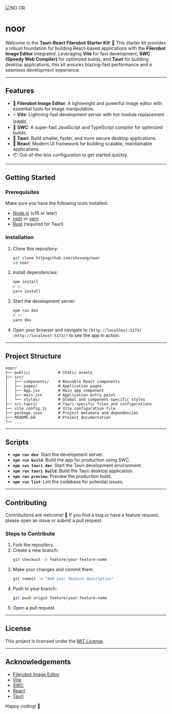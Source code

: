 ![NO OR](https://github.com/user-attachments/assets/1b3dc889-22e2-43ac-a78a-a8c5ae05d716)

# noor


Welcome to the **Tauri-React Filerobot Starter Kit**! 🚀 This starter kit provides a robust foundation for building React-based applications with the **Filerobot Image Editor** integrated. Leveraging **Vite** for fast development, **SWC (Speedy Web Compiler)** for optimized builds, and **Tauri** for building desktop applications, this kit ensures blazing-fast performance and a seamless development experience.

---

## Features

- 🌟 **Filerobot Image Editor**: A lightweight and powerful image editor with essential tools for image manipulation.
- ⚡ **Vite**: Lightning-fast development server with hot module replacement (HMR).
- 🚀 **SWC**: A super-fast JavaScript and TypeScript compiler for optimized builds.
- 🔹 **Tauri**: Build smaller, faster, and more secure desktop applications.
- 🎯 **React**: Modern UI framework for building scalable, maintainable applications.
- 📦 Out-of-the-box configuration to get started quickly.

---

## Getting Started

### Prerequisites

Make sure you have the following tools installed:

- [Node.js](https://nodejs.org/) (v16 or later)
- [npm](https://www.npmjs.com/) or [yarn](https://yarnpkg.com/)
- [Rust](https://www.rust-lang.org/) (required for Tauri)

### Installation

1. Clone this repository:
   ```bash
   git clone httpsgithub.com/shxvang/noor
   cd noor
   ```

2. Install dependencies:
   ```bash
   npm install
   # or
   yarn install
   ```

3. Start the development server:
   ```bash
   npm run dev
   # or
   yarn dev
   ```

4. Open your browser and navigate to `[http://localhost:5173](http://localhost:5173/)` to see the app in action.

---

## Project Structure

```plaintext
noor/
├── public/            # Static assets
├── src/
│   ├── components/    # Reusable React components
│   ├── pages/         # Application pages
│   ├── App.jsx        # Main app component
│   ├── main.jsx       # Application entry point
│   └── styles/        # Global and component-specific styles
├── src-tauri/         # Tauri-specific files and configurations
├── vite.config.js     # Vite configuration file
├── package.json       # Project metadata and dependencies
├── README.md          # Project documentation
└── ...
```

---

## Scripts

- **`npm run dev`**: Start the development server.
- **`npm run build`**: Build the app for production using SWC.
- **`npm run tauri dev`**: Start the Tauri development environment.
- **`npm run tauri build`**: Build the Tauri desktop application.
- **`npm run preview`**: Preview the production build.
- **`npm run lint`**: Lint the codebase for potential issues.

---

## Contributing

Contributions are welcome! 🎉 If you find a bug or have a feature request, please open an issue or submit a pull request.

### Steps to Contribute

1. Fork the repository.
2. Create a new branch:
   ```bash
   git checkout -b feature/your-feature-name
   ```
3. Make your changes and commit them:
   ```bash
   git commit -m "Add your feature description"
   ```
4. Push to your branch:
   ```bash
   git push origin feature/your-feature-name
   ```
5. Open a pull request.

---

## License

This project is licensed under the [MIT License](./LICENSE).

---

## Acknowledgements

- [Filerobot Image Editor](https://github.com/scaleflex/filerobot-image-editor)
- [Vite](https://vitejs.dev/)
- [SWC](https://swc.rs/)
- [React](https://reactjs.org/)
- [Tauri](https://tauri.app/)

Happy coding! 🎨
